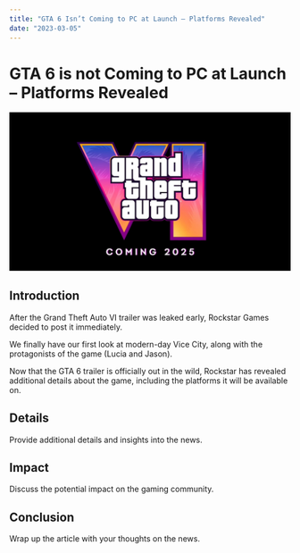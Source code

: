 ```yaml
---
title: "GTA 6 Isn’t Coming to PC at Launch – Platforms Revealed"
date: "2023-03-05"
---
```


# GTA 6 is not Coming to PC at Launch – Platforms Revealed

<img src="/static/images/GTA-6.jpg" alt="News Image" />

## Introduction

After the Grand Theft Auto VI trailer was leaked early, Rockstar Games decided to post it immediately.

We finally have our first look at modern-day Vice City, along with the protagonists of the game (Lucia and Jason).

Now that the GTA 6 trailer is officially out in the wild, Rockstar has revealed additional details about the game, including the platforms it will be available on.

## Details

Provide additional details and insights into the news.

## Impact

Discuss the potential impact on the gaming community.

## Conclusion

Wrap up the article with your thoughts on the news.